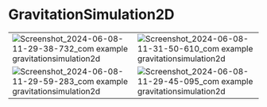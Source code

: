 # GravitationSimulation2D

|               |               |
| ------------- | ------------- |
| ![Screenshot_2024-06-08-11-29-38-732_com example gravitationsimulation2d](https://github.com/mehmetSuzer/GravitationSimulation2D/assets/93345336/f64caaaa-7e06-4de5-a88c-d1c2ed663032)  | ![Screenshot_2024-06-08-11-31-50-610_com example gravitationsimulation2d](https://github.com/mehmetSuzer/GravitationSimulation2D/assets/93345336/acec65e3-c6e9-4698-b9a0-1ae208867880)  |
| ![Screenshot_2024-06-08-11-29-59-283_com example gravitationsimulation2d](https://github.com/mehmetSuzer/GravitationSimulation2D/assets/93345336/a79af2c6-7fae-404c-8094-73c12af96fd0)  | ![Screenshot_2024-06-08-11-29-45-095_com example gravitationsimulation2d](https://github.com/mehmetSuzer/GravitationSimulation2D/assets/93345336/c99d55b7-a76b-4713-ba6b-3e386c556152)  |

